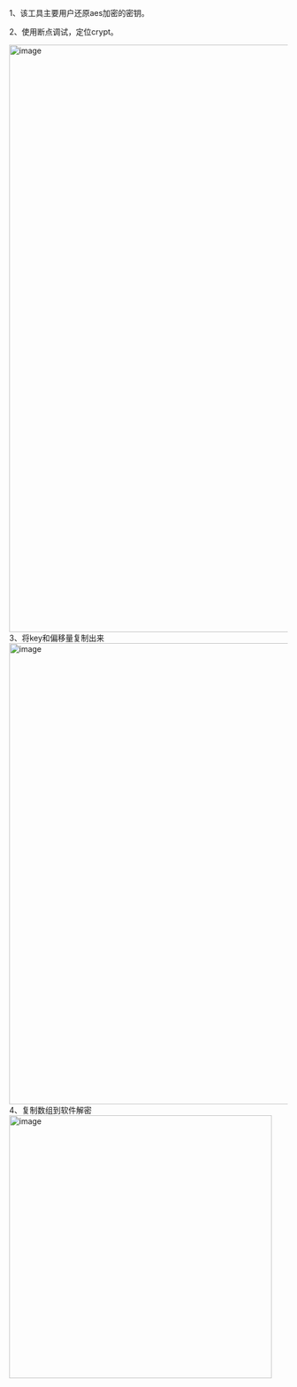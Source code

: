 1、该工具主要用户还原aes加密的密钥。

2、使用断点调试，定位crypt。

<img width="1061" alt="image" src="https://github.com/user-attachments/assets/aea04595-b76b-42fa-8a62-c35ce06cb03c">
3、将key和偏移量复制出来

<img width="833" alt="image" src="https://github.com/user-attachments/assets/b22d7517-d14c-4466-af41-e7c8a46ba57d">
4、复制数组到软件解密

<img width="475" alt="image" src="https://github.com/user-attachments/assets/df0cfbb8-df2b-4b83-b405-6320c9400ece">
